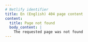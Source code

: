 ```yaml
---
# Netlify identifier
title: En (English) 404 page content
content:
  title: Page not found
  body_content: |
    The requested page was not found
---
```

